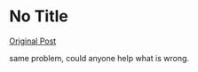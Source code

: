 # No Title

[Original Post](https://discourse.onlinedegree.iitm.ac.in/t/165959/306)

<p>same problem, could anyone help what is wrong.</p>